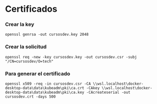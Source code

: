 # Certificados

### Crear la key

```
openssl genrsa -out cursosdev.key 2048
```

### Crear la solicitud

```
openssl req -new -key cursosdev.key -out cursosdev.csr -subj "/CN=cursosdev/O=tech"
```

### Para generar el certificado

```
openssl x509 -req -in cursosdev.csr -CA \\wsl.localhost\docker-desktop-data\data\kubeadm\pki\ca.crt -CAkey \\wsl.localhost\docker-desktop-data\data\kubeadm\pki\ca.key -CAcreateserial -out cursosdev.crt -days 500
```